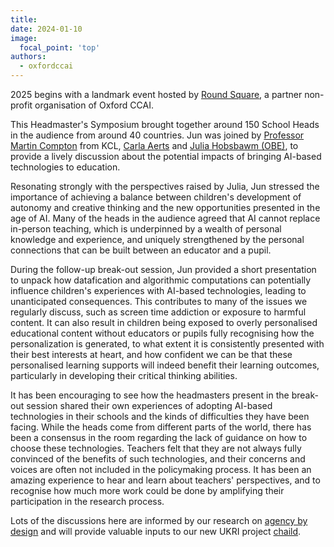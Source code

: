 ```yaml
---
title: 
date: 2024-01-10
image:
  focal_point: 'top'
authors:
  - oxfordccai
---
```



2025 begins with a landmark event hosted by [Round Square](https://www.roundsquare.org/get-involved/conferences/), a partner non-profit organisation of Oxford CCAI. 

This Headmaster's Symposium brought together around 150 School Heads in the audience from around 40 countries. Jun was joined by [Professor Martin Compton](https://www.kcl.ac.uk/people/martin-compton) from KCL, [Carla Aerts](https://www.linkedin.com/in/carlaaerts/) and [Julia Hobsbawm (OBE)](https://www.linkedin.com/in/juliahobsbawm/), to provide a lively discussion about the potential impacts of bringing AI-based technologies to education.


Resonating strongly with the perspectives raised by Julia, Jun stressed the importance of achieving a balance between children's development of autonomy and creative thinking and the new opportunities presented in the age of AI. Many of the heads in the audience agreed that AI cannot replace in-person teaching, which is underpinned by a wealth of personal knowledge and experience, and uniquely strengthened by the personal connections that can be built between an educator and a pupil.

During the follow-up break-out session, Jun provided a short presentation to unpack how datafication and algorithmic computations can potentially influence children's experiences with AI-based technologies, leading to unanticipated consequences. This contributes to many of the issues we regularly discuss, such as screen time addiction or exposure to harmful content. It can also result in children being exposed to overly personalised educational content without educators or pupils fully recognising how the personalization is generated, to what extent it is consistently presented with their best interests at heart, and how confident we can be that these personalised learning supports will indeed benefit their learning outcomes, particularly in developing their critical thinking abilities.


It has been encouraging to see how the headmasters present in the break-out session shared their own experiences of adopting AI-based technologies in their schools and the kinds of difficulties they have been facing. While the heads come from different parts of the world, there has been a consensus in the room regarding the lack of guidance on how to choose these technologies. Teachers felt that they are not always fully convinced of the benefits of such technologies, and their concerns and voices are often not included in the policymaking process. It has been an amazing experience to hear and learn about teachers' perspectives, and to recognise how much more work could be done by amplifying their participation in the research process.



Lots of the discussions here are informed by our research on [agency by design](https://oxfordccai.org/research/agency/) and will provide valuable inputs to our new UKRI project [chaild](http://chaild.org).
